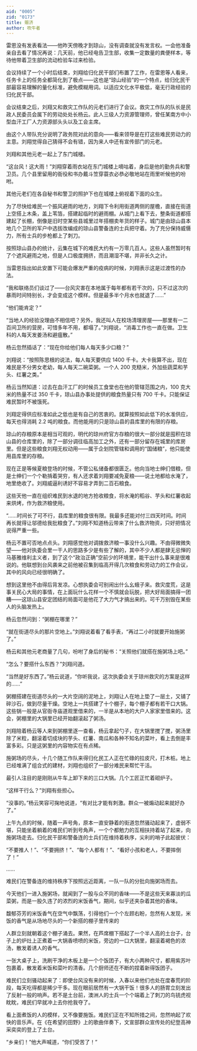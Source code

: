 ```yaml
---
aid: "0005"
zid: "0173"
title: 赈济
author: 吹牛者
---
```


雷恩没有发表看法——他昨天傍晚才到琼山，没有调查就没有发言权。一会他准备亲自去看了情况再说：几天前，他已经电告卫生部，收集一定数量的粪便样本，等待他带着卫生部的流动检验车过来检验。

会议持续了一个小时后结束，刘翔给归化民干部们布置了工作，在雷恩等人看来，任务卡上的任务全都简化到了极点——这也是“琼山经验”的一个特点，给归化民干部最容易理解的量化标准，避免模糊用词。以适应文化水平极低，毫无行政经验的归化民干部。

会议结束之后，刘翔又和救灾工作队的元老们进行了会议。救灾工作队的队长是民政人民委员会属下的劳动处处长杨云。此人三级人力资源管理师，曾任某南方中小型血汗工厂人力资源部头头以及工会主席。

由这个人带队充分说明了政务院对此的意向——看来领导是在打这些难民劳动力的主意。刘翔觉得自己猜得不会有错，因为来人中还有宣传部门的元老。

刘翔和其他元老一起上了东门城楼。

“这台风！这大雨！”刘翔穿着雨衣站在东门城楼上嘀咕着，身后是他的勤务兵和警卫员。几个县里留用的衙役和书办戴斗笠穿蓑衣必恭必敬地站在雨里听候他的吩咐。

其他元老们在各自秘书和警卫的照护下也在城楼上俯视着下面的众生。

为了尽快给难民一个振风避雨的地方，刘翔下令利用街道两侧的屋檐，直接在街道上空搭上木条，盖上苇箔，搭建起临时的避雨棚。从城门上看下去，整条街道都搭建起了长棚，倒像是旧时空某些县城里过年搭棚卖年货的样子。城门是由琼山县本地几个卫所的军户中选拔改编成的琼山县警备连的士兵把守着。为了充分保持威慑力，所有士兵的步枪都上了刺刀。

按照琼山县办的统计，云集在城下的难民大约有一万零几百人。这些人虽然暂时有了个遮风避雨之地，但是人口极度拥挤，而且潮湿不堪，并非长久之计。

当雷恩指出如此安置下可能会爆发严重的疫病的时候，刘翔表示这是过渡性的办法。

“我和联络员们谈过了——台风灾害在本地属于每年都有若干次的，只不过这次的暴雨时间特别长，才会变成这个模样。但是最多半个月水也就退了……”

“他们能肯定？”

“当地人的经验没理由不相信吧？另外，我还叫人在校场清理房屋——那里有一二百间卫所的营房，可惜多年不用，都塌了。”刘翔说，“消毒工作也一直在做。卫生科的人每天发姜汤和避瘟散。”

杨云忽然插话了：“现在你给他们每人每天多少口粮？”

刘翔说：“按照陈思根的说法，每人每天要供应 1400 千卡。大卡我算不出，现在难民是不分男女老幼，每人每天二碗菜粥。一个人 200 克糙米，外加些蔬菜和芋头、红薯之类。”

杨云当然知道：过去在血汗工厂的时候员工食堂也在他的管辖范围之内，100 克大米的热量不过 350 千卡，琼山县办事处提供的粮食热量只有 700 千卡。只能保证难民暂时不被饿死。

刘翔定得供应标准如此之低也是有自己的苦衷的。就算按照如此低下的水准供应，每天也得消耗 2.2 吨的粮食。而他能用的只是琼山县的县库里的有限的存粮。

琼山的存粮原本是相当可观的，明代的琼州府官方存粮的很大一部分就是囤积在琼山县的仓库里的，除了一部分调往临高加工之外，还有一部分留存在城里的库房里。但是这些粮食刘翔无权动用——属于企划院管辖和调用的“国储粮”，他只能使用县库里的存粮。

现在正是等候夏粮登场的时候，不管公私储备都很匮乏。他向当地士绅们借粮，但是士绅们一个个勒掯着哭穷，有人还求着刘翔要减免夏粮——说土地都给水淹了，地里绝收了。刘翔威逼利诱好不容易才弄到二百石粮食。

这些天他一直在组织难民到水退的地方抢收粮食，将水淹的稻谷、芋头和红薯收起来烘烤，作为救济粮使用。

“……时间长了可不行，县库里的粮食很有限。我最多还能对付三四天时间。时间再长就得让邬德给我批粮食了。”刘翔不知道杨云带来了什么救济物资，只好把情况说得严重一些。

杨云不置可否地点点头。刘翔感觉他对调拨救济粮一事没什么兴趣。不由得微微失望——他对执委会里一干人的思路多少是有些了解的，其中不少人都是肆无忌惮的马基雅维利主义者，到了这个“政治正确”空前少的环境里，能干出什么事来是很难说的。他联想到台风袭来之前他被召集到临高开得几次粮食和劳动力的工作会议，其中的风向已经很明确了。

想到这里他不由得后背发凉。心想执委会可别闹出什么幺蛾子来。救灾度荒，这是事关民心大局的事情，在上面玩什么花样一个不慎就会玩脱，把大好局面搞得一团糟——这琼山县安定团结的局面可是他花了大力气才搞出来的。可千万别毁在某些人的头脑发热上。

杨云忽然问到：“粥棚在哪里？”

“就在街道尽头的那片空地上。”刘翔说着看了看手表，“再过二小时就要开始施粥了。”

杨云和其他元老商量了几句，吩咐了身后的秘书：“关照他们就搭在施粥场上吧。”

“怎么？要搭什么东西？”刘翔问道。

“当然是好东西了。”杨云说道，“你听我说，这次执委会关于琼州救灾的方案是这样的……”

粥棚搭建在街道尽头的一大片空阔的泥地上，刘翔让人在地上垫了一层土，又铺了碎沙石，做到尽量干燥。空地上一共搭建了十个棚子，每个棚子都有若干口大锅。这些锅一般是从官衙寺庙道观里借来的，一半是从本地的大户人家家里借来的。这会，粥棚里的大锅里已经开始翻滚起了粥汤。

刘翔陪着杨云等人来到粥棚里逐一查看，杨云拿起勺子，在大锅里搅了搅，粥汤里除了米粒，翻滚着切成块的芋头、红薯、南瓜和各种不知名的菜叶，看上去倒是丰富多彩。只是这粥里的内容物实在有点稀。

施粥场的尽头，十几个随工作队来得归化民工人正在忙碌的拉皮尺，打木桩。地上已经堆满了组合式的建材，刘翔也组织了一部分难民来帮忙干活。

最引人注目的是刚刚从牛车上卸下来的三口大锅。几个工匠正忙着砌炉子。

“这样干行么？”刘翔有些担心。

“没事的。”杨云笑容可掬地说道，“有对比才能有刺激。群众一被煽动起来就好办了。”

上午九点的时候，随着一声号角，原本一直安静着的街道忽然骚动起来了，虚弱不堪，只能坐着躺着的难民们听到号角声，一个个都勉力的互相扶持着站了起来，向施粥场走去。归化民干部和警备连的士兵们在维持着秩序，尖利的哨子此起彼伏：

“不要推人！”、“不要拥挤！”、“每个人都有！”、“看好小孩和老人，不要摔倒了！”

……

难民们在警备连的维持秩序下按照远近距离，一队一队的分批向施粥场而去。

今天他们一进入施粥场，就闻到了一股与众不同的香味——不是这些天来寡淡的瓜菜粥，而是一股久违了的浓烈的米饭香气，期间，似乎还夹杂着其他的香味。

馥郁芬芳的米饭香气在空气中飘荡，引得他们一个个左顾右盼，忽然有人发现，米饭的香气是从场地尽头的一个新搭的棚子里传来的

人群立刻就朝着这个棚子涌去。果然，在芦席棚下搭起了一个半人高的土台子，台子上的炉灶上正煮着一大锅香喷喷的米饭，旁边的一口大锅里，翻滚着褐色的浓汤，散发着诱人的香气。

一张大桌子上，洗刷干净的木板上是一个个饭团子，有大小两种尺寸，都用紫苏叶包裹着，散发着米饭和菜叶的清香。几个厨师还在不断的捏着新得饭团子。

难民们立刻骚动起来了：即使台风没有来的时候，入春以来他们也处在度春荒的阶段，每天吃得都是稀少干多。现在眼前居然有一大锅干饭！很多人的肠胃立刻发出了反射一般的响声。若不是土台前，澳洲人的士兵一个个端着上了刺刀的鸟铳虎视眈眈，难民们早就冲上去你抢我夺了。

看上面煮饭的人的模样，又不像要施饭。难民们正在不知所措之间，忽然响起了欢快的音乐声。在《在希望的田野》上的歌曲伴奏下，文宣部群众宣传处的纪登高神采奕奕的登上了土台。

“乡亲们！”他大声喊道，“你们受苦了！”
